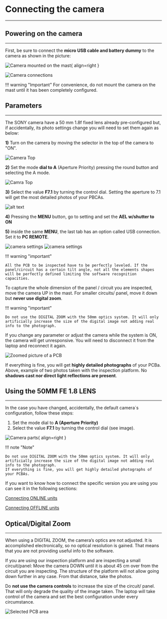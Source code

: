 # **Connecting the camera**
___

## **Powering on the camera**
___


First, be sure to connect the **micro USB cable and battery dummy** to the camera as shown in the picture:

![Camera mounted on the mast](assets/assembly-7.PNG){ align=right }

![Camera connections](assets/conect_camera.PNG)

!!! warning "Important"
    For convenience, do not mount the camera on the mast until it has been completely configured.


## **Parameters**
___

The SONY camera have a 50 mm 1.8f fixed lens already pre-configured but, if accidentally, its photo settings change you will need to set them again as below:

**1)** Turn on the camera by moving the selector in the top of the camera to "ON".

![Camera Top](assets/camera-on.webp)

**2)** Set the mode **dial to A** (Aperture Priority) pressing the round button and selecting the A mode.

![Camra Top](assets/camera_dial.webp)

**3)** Select the value **F7.1** by turning the control dial. Setting the aperture to 7.1 will get the most detailed photos of your PBCAs.

![alt text](assets/SONY-1.PNG)

**4)** Pressing the **MENU** button, go to setting and set the **AEL w/shutter to ON**

**5)** inside the same **MENU**, the last tab has an option called USB connection. Set it to **PC REMOTE**.


![camera settings](assets/SONY-2.PNG)
![camera settings](assets/SONY-3.PNG)

!!! warning "important"

    All the PCB to be inspected have to be perfectly leveled. If the panel/circuit has a certain tilt angle, not all the elements shapes will be perfectly defined limiting the software recognition capacities.

To capture the whole dimension of the panel / circuit you are inspected, move the camera UP in the mast. For smaller circuits/ panel, move it down but **never use digital zoom**.

!!! warning "important"

    Do not use the DIGITAL ZOOM with the 50mm optics system. It will only artificially increase the size of the digital image not adding real info to the photograph.

If you change any parameter or adjust the camera while the system is ON, the camera will get unresponsive. You will need to disconnect it from the laptop and reconnect it again.

![Zoomed picture of a PCB](assets/DIGITAL_ZOOM.PNG)

If everything is fine, you will get **highly detailed photographs** of your PCBa. Above, example of two photos taken with the inspection platform. No **shadows cast nor direct light reflections are present**.

## **Using the 50MM FE 1.8 LENS**
___

In the case you have changed, accidentally, the default camera´s configuration, follow these steps:
1) Set the mode dial to **A (Aperture Priority)**
2) Select the value **F7.1** by turning the control dial (see image).

![Camera parts](assets/note-camera.PNG){ align=right }

!!! note "Note"

    Do not use DIGITAL ZOOM with the 50mm optics system. It will only artificially increase the size of the digital image not adding real info to the photograph. 
    If everything is fine, you will get highly detailed photographs of your PCBAs.

If you want to know how to connect the specific version you are using you can see it in the following sections:

[Connecting ONLINE units](Connect_to_the_Nuc.md "Connecting ONLINE units")

[Connecting OFFLINE units](connecting_offline_units.md "Connecting OFFLINE units")

## **Optical/Digital Zoom**
___

When using a DIGITAL ZOOM, the camera’s optics are not adjusted. It is accomplished electronically, so no optical resolution is gained. That means that you are not providing useful info to the software. 

If you are using our inspection platform and are inspecting a small circuit/panel: Move the camera DOWN until it is about 45 cm over from the circuit you are inspecting. The structure of the platform will not allow going down further in any case. From that distance, take the photos.

Do **not use the camera controls** to increase the size of the circuit/ panel. That will only degrade the quality of the image taken. The laptop will take control of the camera and set the best configuration under every circumstance.

![Selected PCB area](assets/image.png)

